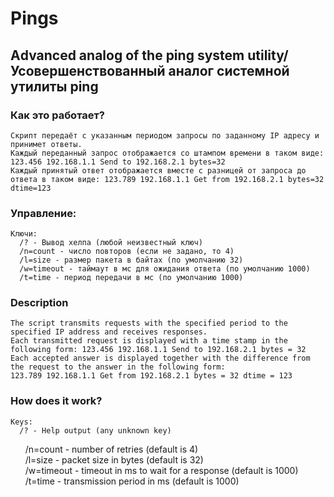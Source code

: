 # Pings  
## Аdvanced analog of the ping system utility/Усовершенствованный аналог системной утилиты ping  

### Как это работает?  
    Скрипт передаёт с указанным периодом запросы по заданному IP адресу и принимет ответы.  
    Каждый переданный запрос отображается со штампом времени в таком виде: 123.456 192.168.1.1 Send to 192.168.2.1 bytes=32   
    Каждый принятый ответ отображается вместе с разницей от запроса до ответа в таком виде: 123.789 192.168.1.1 Get from 192.168.2.1 bytes=32 dtime=123  
### Управление:  
    Ключи:    
      /? - Вывод хелпа (любой неизвестный ключ)  
      /n=count - число повторов (если не задано, то 4)  
      /l=size - размер пакета в байтах (по умолчанию 32)  
      /w=timeout - таймаут в мс для ожидания ответа (по умолчанию 1000)  
      /t=time - период передачи в мс (по умолчанию 1000)  

### Description  
    The script transmits requests with the specified period to the specified IP address and receives responses.  
    Each transmitted request is displayed with a time stamp in the following form: 123.456 192.168.1.1 Send to 192.168.2.1 bytes = 32  
    Each accepted answer is displayed together with the difference from the request to the answer in the following form:  
    123.789 192.168.1.1 Get from 192.168.2.1 bytes = 32 dtime = 123    
### How does it work?  
    Keys:  
      /? - Help output (any unknown key)  
      /n=count - number of retries (default is 4)  
      /l=size - packet size in bytes (default is 32)  
      /w=timeout - timeout in ms to wait for a response (default is 1000)  
      /t=time - transmission period in ms (default is 1000)  
